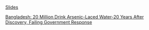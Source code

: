 
[Slides]()

[Bangladesh: 20 Million Drink Arsenic-Laced Water-20 Years After Discovery, Failing Government Response](https://www.hrw.org/news/2016/04/06/bangladesh-20-million-drink-arsenic-laced-water)
